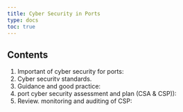 ```yaml
---
title: Cyber Security in Ports
type: docs
toc: true
---
```

## Contents

1. Important of cyber security for ports:
2. Cyber securitv standards. 
3. Guidance and good practice: 
4. port cyber security assessment and plan (CSA & CSP)): 
5. Review. monitoring and auditing of CSP:
